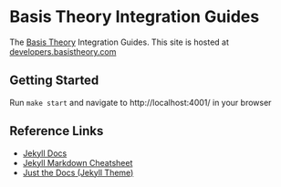 # Basis Theory Integration Guides

The [Basis Theory](https://basistheory.com/) Integration Guides. This site is hosted at [developers.basistheory.com](https://developers.basistheory.com/)

## Getting Started

Run `make start` and navigate to http://localhost:4001/ in your browser

## Reference Links

- [Jekyll Docs](https://jekyllrb.com/docs/)
- [Jekyll Markdown Cheatsheet](https://aksakalli.github.io/jekyll-doc-theme/docs/cheatsheet/)
- [Just the Docs (Jekyll Theme)](https://pmarsceill.github.io/just-the-docs/)
